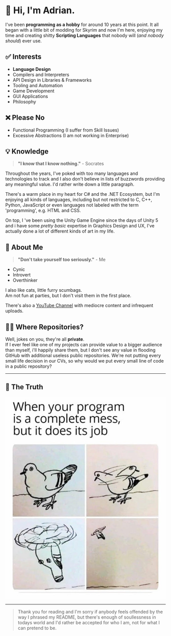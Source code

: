 
# 👋 Hi, I'm Adrian.

I've been **programming as a hobby** for around 10 years at this point. It all began with a little bit of modding for Skyrim and now I'm here, enjoying my time and creating shitty **Scripting Languages** that nobody will (*and nobody should*) ever use.  

## ✅ Interests

* **Language Design**
* Compilers and Interpreters
* API Design in Libraries & Frameworks
* Tooling and Automation
* Game Development
* GUI Applications
* Philosophy

## ❌ Please No

* Functional Programming (I suffer from Skill Issues)
* Excessive Abstractions (I am not working in Enterprise)

## 💡 Knowledge

> **"I know that I know nothing."** - Socrates

Throughout the years, I've poked with too many languages and technologies to track and I also don't believe in lists of buzzwords providing any meaningful value. I'd rather write down a little paragraph.

There's a warm place in my heart for C# and the .NET Ecosystem, but I'm enjoying all kinds of languages, including but not restricted to C, C++, Python, JavaScript or even languages not labeled with the term 'programming', e.g. HTML and CSS.

On top, I 've been using the Unity Game Engine since the days of Unity 5 and i have some *pretty basic* expertise in Graphics Design and UX, I've actually done a lot of different kinds of art in my life.  

## 🤔 About Me

> **"Don't take yourself too seriously."** - Me

* Cynic
* Introvert
* Overthinker 

I also like cats, little furry scumbags.  
Am not fun at parties, but I don't visit them in the first place.

There's also a [YouTube Channel](https://www.youtube.com/@wtch28) with mediocre content and infrequent uploads.

## 🤷‍♂️ Where Repositories?

Well, jokes on you, they're all **private**.  
If I ever feel like one of my projects can provide value to a bigger audience than myself, i'll happily share them, but I don't see any value in flooding GitHub with additional useless public repositories. We're not putting every small life decision in our CVs, so why would we put every small line of code in a public repository?

----
## 🦖 The Truth

![Programming Meme - It does the Job](./resources/ProgrammingMeme_Bird.jpg)

---

> Thank you for reading and I'm sorry if anybody feels offended by the way I phrased my README, but there's enough of soullessness in todays world and I'd rather be accepted for who I am, not for what I can pretend to be.
